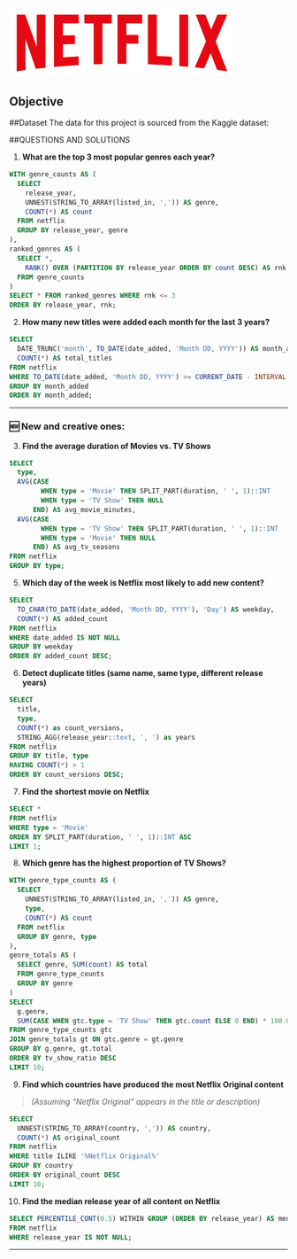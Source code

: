 # 
![Netflix Logo](https://github.com/Bek-alt/NETFLIX_SQL_PROJECT/blob/main/netflix_logo.png)
## Objective


##Dataset
The data for this project is sourced from the Kaggle dataset:


##QUESTIONS AND SOLUTIONS


1. **What are the top 3 most popular genres each year?**

```sql
WITH genre_counts AS (
  SELECT 
    release_year,
    UNNEST(STRING_TO_ARRAY(listed_in, ',')) AS genre,
    COUNT(*) AS count
  FROM netflix
  GROUP BY release_year, genre
),
ranked_genres AS (
  SELECT *,
    RANK() OVER (PARTITION BY release_year ORDER BY count DESC) AS rnk
  FROM genre_counts
)
SELECT * FROM ranked_genres WHERE rnk <= 3
ORDER BY release_year, rnk;
```

2. **How many new titles were added each month for the last 3 years?**

```sql
SELECT 
  DATE_TRUNC('month', TO_DATE(date_added, 'Month DD, YYYY')) AS month_added,
  COUNT(*) AS total_titles
FROM netflix
WHERE TO_DATE(date_added, 'Month DD, YYYY') >= CURRENT_DATE - INTERVAL '3 years'
GROUP BY month_added
ORDER BY month_added;
```

---

### 🆕 New and creative ones:

3. **Find the average duration of Movies vs. TV Shows**

```sql
SELECT 
  type,
  AVG(CASE 
        WHEN type = 'Movie' THEN SPLIT_PART(duration, ' ', 1)::INT
        WHEN type = 'TV Show' THEN NULL
      END) AS avg_movie_minutes,
  AVG(CASE 
        WHEN type = 'TV Show' THEN SPLIT_PART(duration, ' ', 1)::INT
        WHEN type = 'Movie' THEN NULL
      END) AS avg_tv_seasons
FROM netflix
GROUP BY type;
```



5. **Which day of the week is Netflix most likely to add new content?**

```sql
SELECT 
  TO_CHAR(TO_DATE(date_added, 'Month DD, YYYY'), 'Day') AS weekday,
  COUNT(*) AS added_count
FROM netflix
WHERE date_added IS NOT NULL
GROUP BY weekday
ORDER BY added_count DESC;
```

6. **Detect duplicate titles (same name, same type, different release years)**

```sql
SELECT 
  title,
  type,
  COUNT(*) as count_versions,
  STRING_AGG(release_year::text, ', ') as years
FROM netflix
GROUP BY title, type
HAVING COUNT(*) > 1
ORDER BY count_versions DESC;
```

7. **Find the shortest movie on Netflix**

```sql
SELECT * 
FROM netflix
WHERE type = 'Movie'
ORDER BY SPLIT_PART(duration, ' ', 1)::INT ASC
LIMIT 1;
```

8. **Which genre has the highest proportion of TV Shows?**

```sql
WITH genre_type_counts AS (
  SELECT 
    UNNEST(STRING_TO_ARRAY(listed_in, ',')) AS genre,
    type,
    COUNT(*) AS count
  FROM netflix
  GROUP BY genre, type
),
genre_totals AS (
  SELECT genre, SUM(count) AS total
  FROM genre_type_counts
  GROUP BY genre
)
SELECT 
  g.genre,
  SUM(CASE WHEN gtc.type = 'TV Show' THEN gtc.count ELSE 0 END) * 100.0 / gt.total AS tv_show_ratio
FROM genre_type_counts gtc
JOIN genre_totals gt ON gtc.genre = gt.genre
GROUP BY g.genre, gt.total
ORDER BY tv_show_ratio DESC
LIMIT 10;
```

9. **Find which countries have produced the most Netflix Original content**

> *(Assuming “Netflix Original” appears in the title or description)*

```sql
SELECT 
  UNNEST(STRING_TO_ARRAY(country, ',')) AS country,
  COUNT(*) AS original_count
FROM netflix
WHERE title ILIKE '%Netflix Original%'
GROUP BY country
ORDER BY original_count DESC
LIMIT 10;
```

10. **Find the median release year of all content on Netflix**

```sql
SELECT PERCENTILE_CONT(0.5) WITHIN GROUP (ORDER BY release_year) AS median_release_year
FROM netflix
WHERE release_year IS NOT NULL;
```

---


